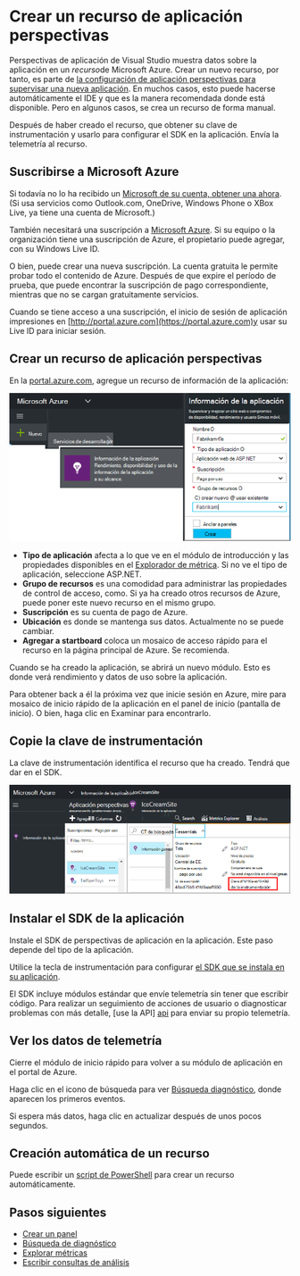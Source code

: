<properties 
    pageTitle="Crear un nuevo recurso de aplicación perspectivas | Microsoft Azure" 
    description="Configurar la supervisión de perspectivas de aplicación para una nueva aplicación directo. Enfoque basado en Web." 
    services="application-insights" 
    documentationCenter=""
    authors="alancameronwills" 
    manager="douge"/>

<tags 
    ms.service="application-insights" 
    ms.workload="tbd" 
    ms.tgt_pltfrm="ibiza" 
    ms.devlang="na" 
    ms.topic="article" 
    ms.date="08/26/2016" 
    ms.author="awills"/>

# <a name="create-an-application-insights-resource"></a>Crear un recurso de aplicación perspectivas

Perspectivas de aplicación de Visual Studio muestra datos sobre la aplicación en un *recurso*de Microsoft Azure. Crear un nuevo recurso, por tanto, es parte de [la configuración de aplicación perspectivas para supervisar una nueva aplicación][start]. En muchos casos, esto puede hacerse automáticamente el IDE y que es la manera recomendada donde está disponible. Pero en algunos casos, se crea un recurso de forma manual.

Después de haber creado el recurso, que obtener su clave de instrumentación y usarlo para configurar el SDK en la aplicación. Envía la telemetría al recurso.

## <a name="sign-up-to-microsoft-azure"></a>Suscribirse a Microsoft Azure

Si todavía no lo ha recibido un [Microsoft de su cuenta, obtener una ahora](http://live.com). (Si usa servicios como Outlook.com, OneDrive, Windows Phone o XBox Live, ya tiene una cuenta de Microsoft.)

También necesitará una suscripción a [Microsoft Azure](http://azure.com). Si su equipo o la organización tiene una suscripción de Azure, el propietario puede agregar, con su Windows Live ID.

O bien, puede crear una nueva suscripción. La cuenta gratuita le permite probar todo el contenido de Azure. Después de que expire el período de prueba, que puede encontrar la suscripción de pago correspondiente, mientras que no se cargan gratuitamente servicios. 

Cuando se tiene acceso a una suscripción, el inicio de sesión de aplicación impresiones en [http://portal.azure.com](https://portal.azure.com)y usar su Live ID para iniciar sesión.


## <a name="create-an-application-insights-resource"></a>Crear un recurso de aplicación perspectivas
  

En la [portal.azure.com](https://portal.azure.com), agregue un recurso de información de la aplicación:

![Haga clic en nuevos, aplicación perspectivas](./media/app-insights-create-new-resource/01-new.png)


* **Tipo de aplicación** afecta a lo que ve en el módulo de introducción y las propiedades disponibles en el [Explorador de métrica][metrics]. Si no ve el tipo de aplicación, seleccione ASP.NET.
* **Grupo de recursos** es una comodidad para administrar las propiedades de control de acceso, como. Si ya ha creado otros recursos de Azure, puede poner este nuevo recurso en el mismo grupo.
* **Suscripción** es su cuenta de pago de Azure.
* **Ubicación** es donde se mantenga sus datos. Actualmente no se puede cambiar.
* **Agregar a startboard** coloca un mosaico de acceso rápido para el recurso en la página principal de Azure. Se recomienda.

Cuando se ha creado la aplicación, se abrirá un nuevo módulo. Esto es donde verá rendimiento y datos de uso sobre la aplicación. 

Para obtener back a él la próxima vez que inicie sesión en Azure, mire para mosaico de inicio rápido de la aplicación en el panel de inicio (pantalla de inicio). O bien, haga clic en Examinar para encontrarlo.


## <a name="copy-the-instrumentation-key"></a>Copie la clave de instrumentación

La clave de instrumentación identifica el recurso que ha creado. Tendrá que dar en el SDK.

![Haga clic en Essentials, haga clic en la clave de instrumentación, CTRL + C](./media/app-insights-create-new-resource/02-props.png)

## <a name="install-the-sdk-in-your-app"></a>Instalar el SDK de la aplicación

Instale el SDK de perspectivas de aplicación en la aplicación. Este paso depende del tipo de la aplicación. 

Utilice la tecla de instrumentación para configurar [el SDK que se instala en su aplicación][start].

El SDK incluye módulos estándar que envíe telemetría sin tener que escribir código. Para realizar un seguimiento de acciones de usuario o diagnosticar problemas con más detalle, [use la API] [ api] para enviar su propio telemetría.


## <a name="monitor"></a>Ver los datos de telemetría

Cierre el módulo de inicio rápido para volver a su módulo de aplicación en el portal de Azure.

Haga clic en el icono de búsqueda para ver [Búsqueda diagnóstico][diagnostic], donde aparecen los primeros eventos. 

Si espera más datos, haga clic en actualizar después de unos pocos segundos.

## <a name="creating-a-resource-automatically"></a>Creación automática de un recurso

Puede escribir un [script de PowerShell](app-insights-powershell-script-create-resource.md) para crear un recurso automáticamente.

## <a name="next-steps"></a>Pasos siguientes

* [Crear un panel](app-insights-dashboards.md)
* [Búsqueda de diagnóstico](app-insights-diagnostic-search.md)
* [Explorar métricas](app-insights-metrics-explorer.md)
* [Escribir consultas de análisis](app-insights-analytics.md)


<!--Link references-->

[api]: app-insights-api-custom-events-metrics.md
[diagnostic]: app-insights-diagnostic-search.md
[metrics]: app-insights-metrics-explorer.md
[start]: app-insights-overview.md

 